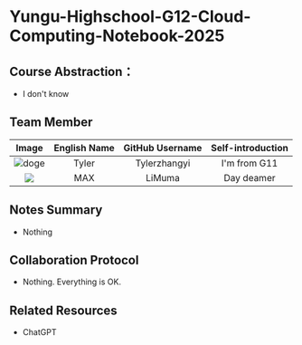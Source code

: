 # Yungu-Highschool-G12-Cloud-Computing-Notebook-2025

## Course Abstraction：
+ I don't know 

## Team Member

|                                       Image                                     | English Name | GitHub Username | Self-introduction |
|:-------------------------------------------------------------------------------:|:------------:|:---------------:|:-----------------:|
| ![doge](https://avatars.githubusercontent.com/u/144305826?u=427b7b8fcb9b0b9e204331ff5920be130274f4d0&v=4) |Tyler|Tylerzhangyi|I'm from G11|
| ![](https://avatars.githubusercontent.com/u/121914299?s=400&u=860441e41296a425d82b54090fd29feec27aeb1f&v=4) |     MAX      |     LiMuma      |    Day deamer     |

## Notes Summary
+ Nothing

## Collaboration Protocol
+ Nothing. Everything is OK.

## Related Resources
+ ChatGPT
